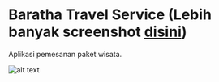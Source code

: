 # Baratha Travel Service (Lebih banyak screenshot [disini](https://drive.google.com/drive/folders/1T6sRSlMADWBr_cec1E-a7PGERqqGsvdt?usp=sharing))
Aplikasi pemesanan paket wisata.


![alt text](https://i.ibb.co/1KW7mXV/screencapture-localhost-bmctravel-signin-2020-07-12-20-12-01.png)
